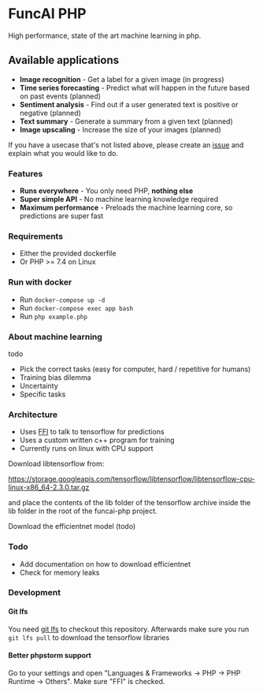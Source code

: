 # FuncAI PHP
High performance, state of the art machine learning in php.

## Available applications

 - **Image recognition** - Get a label for a given image (in progress)
 - **Time series forecasting** - Predict what will happen in the future based on past events (planned)
 - **Sentiment analysis** - Find out if a user generated text is positive or negative (planned)
 - **Text summary** - Generate a summary from a given text (planned)
 - **Image upscaling** - Increase the size of your images (planned)
 
If you have a usecase that's not listed above, please create an [issue](https://github.com/funcai/funcai-php/issues/new) and explain what you would like to do.

### Features

 - **Runs everywhere** - You only need PHP, **nothing else**
 - **Super simple API** - No machine learning knowledge required
 - **Maximum performance** - Preloads the machine learning core, so predictions are super fast

### Requirements
 - Either the provided dockerfile
 - Or PHP >= 7.4 on Linux

### Run with docker

 - Run `docker-compose up -d`
 - Run `docker-compose exec app bash`
 - Run `php example.php`

### About machine learning
todo
 - Pick the correct tasks (easy for computer, hard / repetitive for humans)
 - Training bias dilemma
 - Uncertainty
 - Specific tasks

### Architecture

 - Uses [FFI](https://www.php.net/manual/en/class.ffi.php) to talk to tensorflow for predictions
 - Uses a custom written c++ program for training
 - Currently runs on linux with CPU support

Download libtensorflow from:

https://storage.googleapis.com/tensorflow/libtensorflow/libtensorflow-cpu-linux-x86_64-2.3.0.tar.gz

and place the contents of the lib folder of the tensorflow archive inside the lib folder in the root of the funcai-php project.

Download the efficientnet model (todo)

### Todo
 - Add documentation on how to download efficientnet
 - Check for memory leaks

### Development

#### Git lfs
You need [git lfs](https://git-lfs.github.com/) to checkout this repository.
Afterwards make sure you run `git lfs pull` to download the tensorflow libraries

#### Better phpstorm support
Go to your settings and open "Languages & Frameworks -> PHP -> PHP Runtime -> Others". Make sure "FFI" is checked. 
